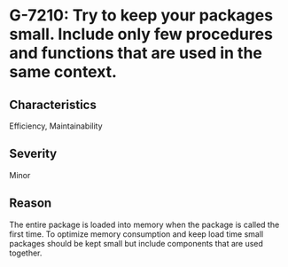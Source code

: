 # G-7210: Try to keep your packages small. Include only few procedures and functions that are used in the same context.

## Characteristics

Efficiency, Maintainability

## Severity

Minor

## Reason

The entire package is loaded into memory when the package is called the first time. To optimize memory consumption and keep load time small packages should be kept small but include components that are used together.

